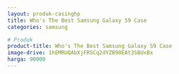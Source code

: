 ```yaml
---
layout: produk-casinghp
title: Who's The Best Samsung Galaxy S9 Case
categories: samsung

# Produk
product-title: Who's The Best Samsung Galaxy S9 Case
image-drive: 1hEMRUQAbXjFRSCq2dYZB90EAt3SBUxBx
harga: 90000
---
```

